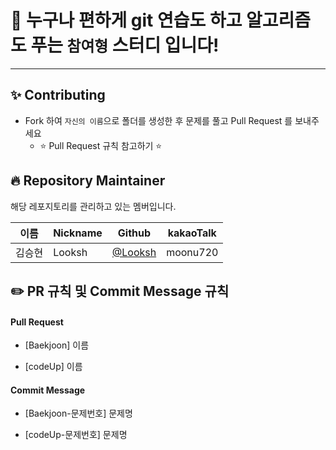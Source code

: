 # 👋 누구나 편하게 git 연습도 하고 알고리즘도 푸는 `참여형` 스터디 입니다!

---

## ✨ Contributing

- Fork 하여 `자신의 이름`으로 폴더를 생성한 후 문제를 풀고 Pull Request 를 보내주세요
  - ⭐ Pull Request 규칙 참고하기 ⭐

## 🔥 Repository Maintainer

해당 레포지토리를 관리하고 있는 멤버입니다.

| 이름   | Nickname | Github                               | kakaoTalk |
| ------ | -------- | ------------------------------------ | --------- |
| 김승현 | Looksh   | [@Looksh](https://github.com/Looksh) | moonu720  |

## ✏️ PR 규칙 및 Commit Message 규칙

#### Pull Request

- [Baekjoon] 이름

- [codeUp] 이름

#### Commit Message

- [Baekjoon-문제번호] 문제명

- [codeUp-문제번호] 문제명

